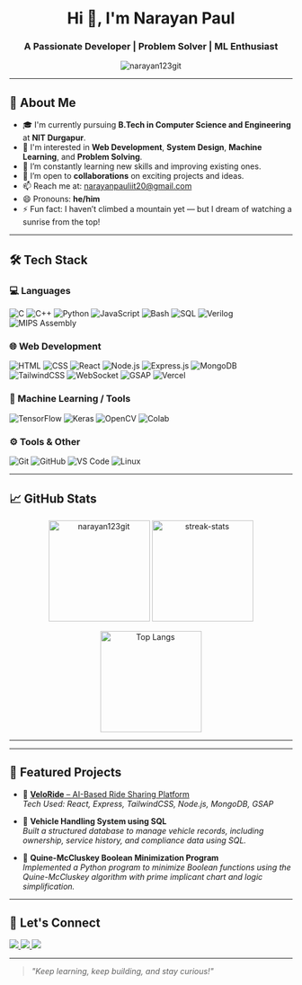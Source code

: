 <h1 align="center">Hi 👋, I'm Narayan Paul</h1>
<h3 align="center">A Passionate Developer | Problem Solver | ML Enthusiast</h3>

<p align="center">
  <img src="https://komarev.com/ghpvc/?username=narayan123git&label=Profile%20views&color=0e75b6&style=flat" alt="narayan123git" />
</p>

---

## 🚀 About Me

- 🎓 I'm currently pursuing **B.Tech in Computer Science and Engineering** at **NIT Durgapur**.
- 👀 I'm interested in **Web Development**, **System Design**, **Machine Learning**, and **Problem Solving**.
- 🌱 I’m constantly learning new skills and improving existing ones.
- 🤝 I’m open to **collaborations** on exciting projects and ideas.
- 📫 Reach me at: [narayanpauliit20@gmail.com](mailto:narayanpauliit20@gmail.com)
- 😄 Pronouns: **he/him**
- ⚡ Fun fact: I haven’t climbed a mountain yet — but I dream of watching a sunrise from the top!

---

## 🛠️ Tech Stack

### 💻 Languages
![C](https://img.shields.io/badge/C-00599C?style=flat&logo=c&logoColor=white)
![C++](https://img.shields.io/badge/C++-00599C?style=flat&logo=c%2B%2B&logoColor=white)
![Python](https://img.shields.io/badge/Python-FFD43B?style=flat&logo=python&logoColor=blue)
![JavaScript](https://img.shields.io/badge/JavaScript-F7DF1E?style=flat&logo=javascript&logoColor=black)
![Bash](https://img.shields.io/badge/Bash-4EAA25?style=flat&logo=gnubash&logoColor=white)
![SQL](https://img.shields.io/badge/SQL-4479A1?style=flat&logo=postgresql&logoColor=white)
![Verilog](https://img.shields.io/badge/Verilog-009999?style=flat&logoColor=white)
![MIPS Assembly](https://img.shields.io/badge/MIPS%20Assembly-6E4C13?style=flat)

### 🌐 Web Development
![HTML](https://img.shields.io/badge/HTML5-E34F26?style=flat&logo=html5&logoColor=white)
![CSS](https://img.shields.io/badge/CSS3-1572B6?style=flat&logo=css3&logoColor=white)
![React](https://img.shields.io/badge/React-20232A?style=flat&logo=react&logoColor=61DAFB)
![Node.js](https://img.shields.io/badge/Node.js-339933?style=flat&logo=node.js&logoColor=white)
![Express.js](https://img.shields.io/badge/Express.js-404D59?style=flat)
![MongoDB](https://img.shields.io/badge/MongoDB-4EA94B?style=flat&logo=mongodb&logoColor=white)
![TailwindCSS](https://img.shields.io/badge/Tailwind_CSS-38B2AC?style=flat&logo=tailwind-css&logoColor=white)
![WebSocket](https://img.shields.io/badge/WebSocket-000000?style=flat)
![GSAP](https://img.shields.io/badge/GSAP-88CE02?style=flat&logo=greensock&logoColor=white)
![Vercel](https://img.shields.io/badge/Vercel-000?style=flat&logo=vercel&logoColor=white)

### 🧠 Machine Learning / Tools
![TensorFlow](https://img.shields.io/badge/TensorFlow-FF6F00?style=flat&logo=tensorflow&logoColor=white)
![Keras](https://img.shields.io/badge/Keras-D00000?style=flat&logo=keras&logoColor=white)
![OpenCV](https://img.shields.io/badge/OpenCV-5C3EE8?style=flat&logo=opencv&logoColor=white)
![Colab](https://img.shields.io/badge/Google_Colab-F9AB00?style=flat&logo=googlecolab&logoColor=white)

### ⚙️ Tools & Other
![Git](https://img.shields.io/badge/Git-F05032?style=flat&logo=git&logoColor=white)
![GitHub](https://img.shields.io/badge/GitHub-181717?style=flat&logo=github&logoColor=white)
![VS Code](https://img.shields.io/badge/VS_Code-007ACC?style=flat&logo=visual-studio-code&logoColor=white)
![Linux](https://img.shields.io/badge/Linux-FCC624?style=flat&logo=linux&logoColor=black)

---

## 📈 GitHub Stats

<p align="center">
  <img src="https://github-readme-stats.vercel.app/api?username=narayan123git&show_icons=true&theme=radical" alt="narayan123git" height="180px" />
  <img src="https://github-readme-streak-stats.herokuapp.com?user=narayan123git&theme=radical" alt="streak-stats" height="180px" />
</p>

<p align="center">
  <img src="https://github-readme-stats.vercel.app/api/top-langs/?username=narayan123git&layout=compact&theme=radical" alt="Top Langs" height="180px" />
</p>

---

---

## 📂 Featured Projects

- 🔗 [**VeloRide** – AI-Based Ride Sharing Platform](https://veloride-git-main-narayan-pauls-projects.vercel.app)  
  _Tech Used: React, Express, TailwindCSS, Node.js, MongoDB, GSAP_

- 🚗 **Vehicle Handling System using SQL**  
  _Built a structured database to manage vehicle records, including ownership, service history, and compliance data using SQL._

- 🔣 **Quine-McCluskey Boolean Minimization Program**  
  _Implemented a Python program to minimize Boolean functions using the Quine-McCluskey algorithm with prime implicant chart and logic simplification._

---

## 💬 Let's Connect

<p>
  <a href="mailto:narayanpauliit20@gmail.com">
    <img src="https://img.shields.io/badge/Gmail-D14836?style=flat&logo=gmail&logoColor=white" />
  </a>
  
  <a href="https://github.com/narayan123git">
    <img src="https://img.shields.io/badge/GitHub-100000?style=flat&logo=github&logoColor=white" />
  </a>
  
  <a href="https://narayanpaulportfolio.netlify.app/">
    <img src="https://img.shields.io/badge/Portfolio-4285F4?style=flat&logo=google-chrome&logoColor=white" />
  </a>
</p>


---

> _"Keep learning, keep building, and stay curious!"_

<!---
narayan123git/narayan123git is a ✨ special ✨ repository because its `README.md` (this file) appears on your GitHub profile.
--->
